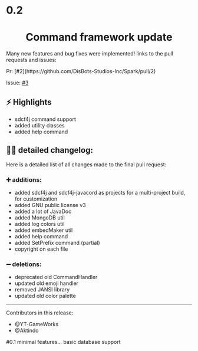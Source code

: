 # 0.2
<div align="center"><h1>Command framework update</h1></div>

<p>Many new features and bug fixes were implemented! links to the pull requests and issues:</p>
Pr: [#2](https://github.com/DisBots-Studios-Inc/Spark/pull/2)

Issue: [#3](https://github.com/DisBots-Studios-Inc/Spark/issues/3)

## ⚡ Highlights

* sdcf4j command support
* added utility classes
* added help command

## 🕵️‍♂️ detailed changelog:
Here is a detailed list of all changes made to the final pull request:

### ➕ additions:
* added sdcf4j and sdcf4j-javacord as projects for a multi-project build, for customization
* added GNU public license v3
* added a lot of JavaDoc
* added MongoDB util
* added log colors util
* added embedMaker util
* added help command
* added SetPrefix command (partial)
* copyright on each file

### ➖ deletions:
* deprecated old CommandHandler
* updated old emoji handler
* removed JANSI library
* updated old color palette

<hr />

Contributors in this release:

* @YT-GameWorks
* @Aktindo

#0.1
minimal features... basic database support